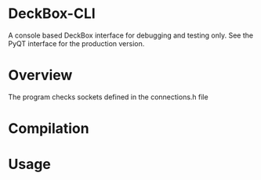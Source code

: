 # DeckBox-CLI

A console based DeckBox interface for debugging and testing only. See the PyQT interface for the production version.

# Overview
The program checks sockets defined in the connections.h file

# Compilation

# Usage
